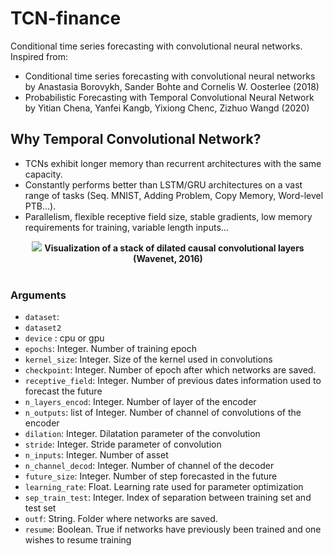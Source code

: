 # TCN-finance
Conditional time series forecasting with convolutional neural networks.
Inspired from:
- Conditional time series forecasting with convolutional neural networks by Anastasia Borovykh, Sander Bohte and Cornelis W. Oosterlee (2018)
- Probabilistic Forecasting with Temporal Convolutional Neural Network by Yitian Chena, Yanfei Kangb, Yixiong Chenc, Zizhuo Wangd (2020)

## Why Temporal Convolutional Network?

- TCNs exhibit longer memory than recurrent architectures with the same capacity.
- Constantly performs better than LSTM/GRU architectures on a vast range of tasks (Seq. MNIST, Adding Problem, Copy Memory, Word-level PTB...).
- Parallelism, flexible receptive field size, stable gradients, low memory requirements for training, variable length inputs...

<p align="center">
  <img src="misc/Dilated_Conv.png">
  <b>Visualization of a stack of dilated causal convolutional layers (Wavenet, 2016)</b><br><br>
</p>

### Arguments
- `dataset`: 
- `dataset2`
- `device` : cpu or gpu
- `epochs`: Integer. Number of training epoch
- `kernel_size`: Integer. Size of the kernel used in convolutions
- `checkpoint`: Integer. Number of epoch after which networks are saved.
- `receptive_field`: Integer. Number of previous dates information used to forecast the future
- `n_layers_encod`: Integer. Number of layer of the encoder
- `n_outputs`: list of Integer. Number of channel of convolutions of the encoder
- `dilation`: Integer. Dilatation parameter of the convolution
- `stride`: Integer. Stride parameter of convolution
- `n_inputs`: Integer. Number of asset 
- `n_channel_decod`: Integer. Number of channel of the decoder
- `future_size`: Integer. Number of step forecasted in the future
- `learning_rate`: Float. Learning rate used for parameter optimization
- `sep_train_test`: Integer. Index of separation between training set and test set
- `outf`: String. Folder where networks are saved.
- `resume`: Boolean. True if networks have previously been trained and one wishes to resume training


